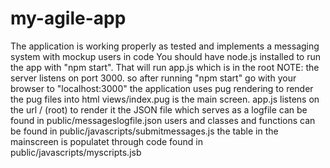 # my-agile-app 
The application is working properly as tested and implements a messaging system with mockup users in code
You should have node.js installed to run the app with "npm start". That will run app.js which is in the root
NOTE: the server listens on port 3000. so after running "npm start" go with your browser to "localhost:3000"
the application uses pug rendering to render the pug files into html
views/index.pug  is the main screen. app.js listens on the url / (root) to render it
the JSON file  which serves as a logfile can be found in public/messageslogfile.json
users and classes and functions can be found in public/javascripts/submitmessages.js
the table in the mainscreen is populatet through code found in public/javascripts/myscripts.jsb
